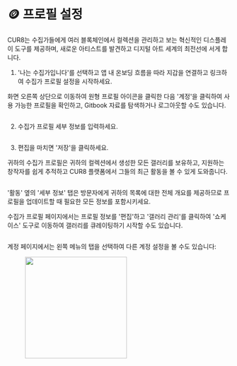 # 🪙 프로필 설정

CUR8는 수집가들에게 여러 블록체인에서 컬렉션을 관리하고 보는 혁신적인 디스플레이 도구를 제공하며, 새로운 아티스트를 발견하고 디지털 아트 세계의 최전선에 서게 합니다.

1. '나는 수집가입니다'를 선택하고 앱 내 온보딩 흐름을 따라 지갑을 연결하고 링크하여 수집가 프로필 설정을 시작하세요.

화면 오른쪽 상단으로 이동하여 원형 프로필 아이콘을 클릭한 다음 '계정'을 클릭하여 사용 가능한 프로필을 확인하고, Gitbook 자료를 탐색하거나 로그아웃할 수도 있습니다.

<figure><img src="../../.gitbook/assets/Screenshot 2025-01-03 at 07.47.41.png" alt=""><figcaption></figcaption></figure>

2. 수집가 프로필 세부 정보를 입력하세요.

<figure><img src="../../.gitbook/assets/Screenshot 2025-01-03 at 07.49.11.png" alt=""><figcaption></figcaption></figure>

3. 편집을 마치면 '저장'을 클릭하세요.

귀하의 수집가 프로필은 귀하의 컬렉션에서 생성한 모든 갤러리를 보유하고, 지원하는 창작자를 쉽게 추적하고 CUR8 플랫폼에서 그들의 최근 활동을 볼 수 있게 도와줍니다.

<figure><img src="../../.gitbook/assets/Screenshot 2025-01-03 at 08.10.42.png" alt=""><figcaption></figcaption></figure>

'활동' 옆의 '세부 정보' 탭은 방문자에게 귀하의 목록에 대한 전체 개요를 제공하므로 프로필을 업데이트할 때 필요한 모든 정보를 포함시키세요.

수집가 프로필 페이지에서는 프로필 정보를 '편집'하고 '갤러리 관리'를 클릭하여 '쇼케이스' 도구로 이동하여 갤러리를 큐레이팅하기 시작할 수도 있습니다.

<figure><img src="../../.gitbook/assets/Screenshot 2025-01-03 at 08.13.24.png" alt=""><figcaption></figcaption></figure>

계정 페이지에서는 왼쪽 메뉴의 탭을 선택하여 다른 계정 설정을 볼 수도 있습니다:

<figure><img src="../../.gitbook/assets/Screenshot 2025-01-03 at 08.17.11.png" alt="" width="230"><figcaption></figcaption></figure>